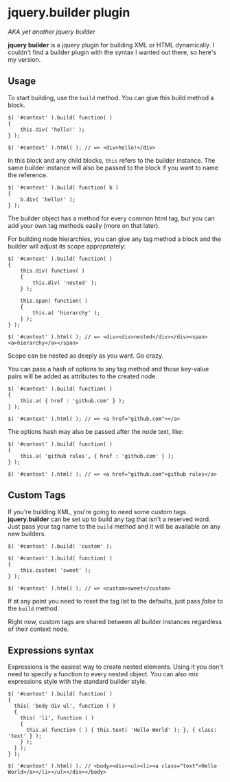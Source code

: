 jquery.builder plugin
=====================

*AKA yet another jquery builder*

**jquery builder** is a jquery plugin for building XML or HTML dynamically.
I couldn't find a builder plugin with the syntax I wanted out there, so here's my version.

Usage
-----

To start building, use the `build` method. You can give this build method a block.

	$( '#context' ).build( function( )
	{
		this.div( 'hello!' );
	} );
	
	$( '#context' ).html( ); // => <div>hello!</div>

In this block and any child blocks, `this` refers to the builder instance. The same builder
instance will also be passed to the block if you want to name the reference.

	$( '#context' ).build( function( b )
	{
		b.div( 'hello!' );
	} );

The builder object has a method for every common html tag, but you can add your own tag 
methods easily (more on that later).

For building node hierarchies, you can give any tag method a block and the builder will adjust
its scope appropriately:

	$( '#context' ).build( function( )
	{
		this.div( function( )
		{
			this.div( 'nested' );
		} );
		
		this.span( function( )
		{
			this.a( 'hierarchy' );
		} );
	} );
	
	$( '#context' ).html( ); // => <div><div>nested</div></div><span><a>hierarchy</a></span>

Scope can be nested as deeply as you want. Go crazy.

You can pass a hash of options to any tag method and those key-value pairs will be added as
attributes to the created node.

	$( '#context' ).build( function( )
	{
		this.a( { href : 'github.com' } );
	} );
	
	$( '#context' ).html( ); // => <a href="github.com"></a>

The options hash may also be passed after the node text, like:

	$( '#context' ).build( function( )
	{
		this.a( 'github rules', { href : 'github.com' } );
	} );

	$( '#context' ).html( ); // => <a href="github.com">github rules</a>

Custom Tags
-----------

If you're building XML, you're going to need some custom tags. **jquery.builder** can be set up
to build any tag that isn't a reserved word. Just pass your tag name to the `build` method and
it will be available on any new builders.

	$( '#context' ).build( 'custom' );
	
	$( '#context' ).build( function( )
	{
		this.custom( 'sweet' );
	} );
	
	$( '#context' ).html( ); // => <custom>sweet</custom>

If at any point you need to reset the tag list to the defaults, just pass *false* to the `build` method.

Right now, custom tags are shared between all builder instances regardless of their context node.

Expressions syntax
-----------

Expressions is the easiest way to create nested elements. Using it you don't need to specify a function to every nested object. You can also mix expressions style with the standard builder style.

    $( '#context' ).build( function( )
    {
      this( 'body div ul', function ( ) 
      {
        this( 'li', function ( ) 
        {
          this.a( function ( ) { this.text( 'Hello World' ); }, { class: 'text' } );
        } );
      } );
    } );
  
    $( '#context' ).html( ); // <body><div><ul><li><a class="text">Hello World</a></li></ul></div></body>